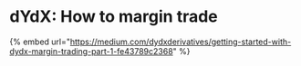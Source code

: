 # dYdX: How to margin trade

{% embed url="https://medium.com/dydxderivatives/getting-started-with-dydx-margin-trading-part-1-fe43789c2368" %}



